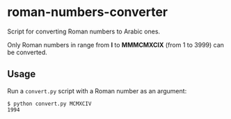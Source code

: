 # roman-numbers-converter
Script for converting Roman numbers to Arabic ones.

Only Roman numbers in range from **I** to **MMMCMXCIX** (from 1 to 3999) can be converted.

## Usage
Run a `convert.py` script with a Roman number as an argument:
```
$ python convert.py MCMXCIV
1994
```
